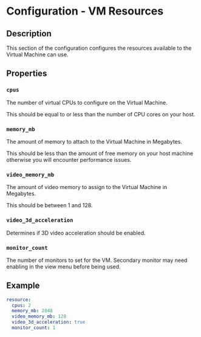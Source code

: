 # Configuration - VM Resources

## Description

This section of the configuration configures the resources available to the Virtual Machine can use.

## Properties

### `cpus`

The number of virtual CPUs to configure on the Virtual Machine.

This should be equal to or less than the number of CPU cores on your host.

### `memory_mb`

The amount of memory to attach to the Virtual Machine in Megabytes.

This should be less than the amount of free memory on your host machine otherwise you will encounter performance issues.

### `video_memory_mb`

The amount of video memory to assign to the Virtual Machine in Megabytes.

This should be between 1 and 128.

### `video_3d_acceleration`

Determines if 3D video acceleration should be enabled.

### `monitor_count`

The number of monitors to set for the VM. Secondary monitor may need enabling in the view menu before being used.

## Example

```yml
resource:
  cpus: 2
  memory_mb: 2048
  video_memory_mb: 128
  video_3d_acceleration: true
  monitor_count: 1
```
